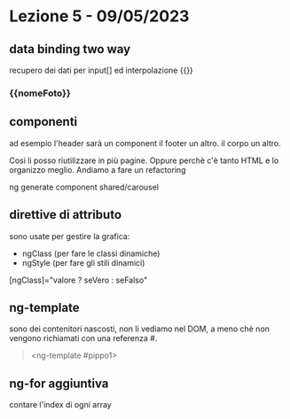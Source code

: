 # Lezione 5 - 09/05/2023
 ## data binding two way
  <div>
    recupero dei dati per input[] ed interpolazione {{}}
    <img [src]="urlFoto" [alt]="label" (click)=scriviLog() >
    <h3>{{nomeFoto}}</h3>
  </div>

 ## componenti
 ad esempio l'header sarà un component
 il footer un altro.
 il corpo un altro.

 Così li posso riutilizzare in più pagine. Oppure perchè c'è tanto HTML e lo organizzo meglio.
 Andiamo a fare un refactoring

 ng generate component shared/carousel

 ## direttive di attributo
 sono usate per gestire la grafica:
 - ngClass (per fare le classi dinamiche)
 - ngStyle (per fare gli stili dinamici)

 [ngClass]="valore ? seVero : seFalso"

 ## ng-template 
 sono dei contenitori nascosti, non li vediamo nel DOM, a meno chè non vengono richiamati con una referenza #.
 > <ng-template #pippo1>

 ## ng-for aggiuntiva
 contare l'index di ogni array

 

 
